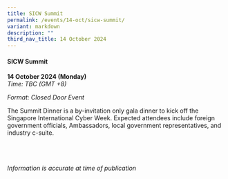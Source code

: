 ```yaml
---
title: SICW Summit
permalink: /events/14-oct/sicw-summit/
variant: markdown
description: ""
third_nav_title: 14 October 2024
---
```

#### **SICW Summit**

**14 October 2024 (Monday)**  
*Time: TBC (GMT +8)*

*Format: Closed Door Event*

The Summit Dinner is a by-invitation only gala dinner to kick off the Singapore International Cyber Week. Expected attendees include foreign government officials, Ambassadors, local government representatives, and industry c-suite.

<br><br><br>
*Information is accurate at time of publication*